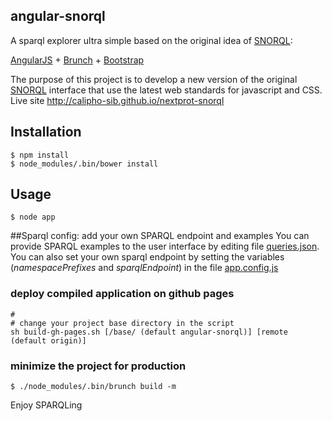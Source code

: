 ## angular-snorql
A sparql explorer ultra simple based on the original idea of [SNORQL](https://github.com/kurtjx/SNORQL):

[AngularJS](http://angularjs.org) + [Brunch](http://brunch.io) + [Bootstrap](http://twitter.github.com/bootstrap/)

The purpose of this project is to develop a new version of the original [SNORQL](https://github.com/kurtjx/SNORQL) interface that use the latest web standards for javascript and CSS. Live site http://calipho-sib.github.io/nextprot-snorql

## Installation
```
$ npm install
$ node_modules/.bin/bower install
```
## Usage
```
$ node app
```

##Sparql config: add your own SPARQL endpoint and examples
You can provide SPARQL examples to the user interface by editing file [queries.json](app/assets/queries.json).
You can also set your own sparql endpoint by setting the variables (*namespacePrefixes* and *sparqlEndpoint*) in the file  [app.config.js](app/js/app.factory.js)

### deploy compiled application on github pages
```
#
# change your project base directory in the script
sh build-gh-pages.sh [/base/ (default angular-snorql)] [remote (default origin)]
```

### minimize the project for production
```
$ ./node_modules/.bin/brunch build -m
```


Enjoy SPARQLing
